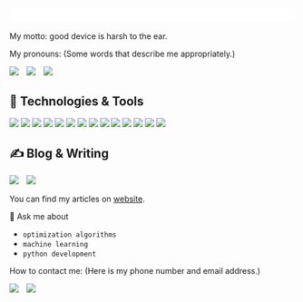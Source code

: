 <div align="center">
    <img src="./images/about.gif">
</div>

My motto: good device is harsh to the ear.

My pronouns: (Some words that describe me appropriately.)

![](https://img.shields.io/badge/%F0%9F%99%8B%E2%80%8D-creativity-critical)&emsp;![](https://img.shields.io/badge/%F0%9F%92%A1-self--driven-critical)&emsp;![](https://img.shields.io/badge/%E2%9C%A8-positive-critical)

## 🔧 Technologies & Tools

![](https://img.shields.io/badge/Code-Python-informational?style=flat&logo=python&logoColor=white&color=2bbc8a)
![](https://img.shields.io/badge/Community-PyPi-informational?style=flat&logo=pypi&logoColor=white&color=2bbc8a)
![](https://img.shields.io/badge/Tool-Anaconda-informational?style=flat&logo=anaconda&logoColor=white&color=2bbc8a)
![](https://img.shields.io/badge/Framework-PyTorch-informational?style=flat&logo=pytorch&logoColor=white&color=2bbc8a)
![](https://img.shields.io/badge/IDE-Visual_Studio-informational?style=flat&logo=visual-studio&logoColor=white&color=2bbc8a)
![](https://img.shields.io/badge/Editor-Jupyter-informational?style=flat&logo=jupyter&logoColor=white&color=2bbc8a)
![](https://img.shields.io/badge/Code-Java-informational?style=flat&logo=java&logoColor=white&color=2bbc8a)
![](https://img.shields.io/badge/IDE-Eclipse-informational?style=flat&logo=eclipse&logoColor=white&color=2bbc8a)
![](https://img.shields.io/badge/Code-MySQL-informational?style=flat&logo=mysql&logoColor=white&color=2bbc8a)
![](https://img.shields.io/badge/Code-C-informational?style=flat&logo=c&logoColor=white&color=2bbc8a)
![](https://img.shields.io/badge/IDE-CLion-informational?style=flat&logo=clion&leogoColor=white&color=2bbc8a)
![](https://img.shields.io/badge/Tool-Git-informational?style=flat&logo=git&logoColor=white&color=2bbc8a)
![](https://img.shields.io/badge/Editor-Sublime_Text-informational?style=flat&logo=sublime-text&logoColor=white&color=2bbc8a)
![](https://img.shields.io/badge/Code-Rust-informational?style=flat&logo=rust&logoColor=white&color=2bbc8a)

## &#x270d; Blog & Writing

![](https://img.shields.io/badge/CSDN-%EF%BC%9E200%20followers-informational)&emsp;![](https://img.shields.io/badge/Pageviews-%EF%BC%9E10w-informational)

You can find my articles on [website](https://blog.csdn.net/linjing_zyq).

💬 Ask me about

- `optimization algorithms`
- `machine learning`
- `python development`

How to contact me: (Here is my phone number and email address.)

![](https://img.shields.io/badge/%F0%9F%93%9E-18207129058-grey)&emsp;![](https://img.shields.io/badge/%E2%9C%89-1439313331%40qq.com-grey) 